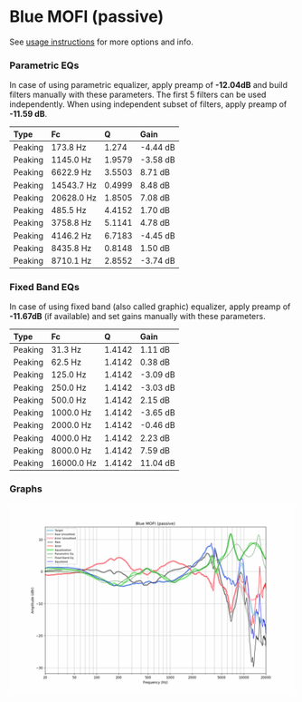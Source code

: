 # Blue MOFI (passive)
See [usage instructions](https://github.com/jaakkopasanen/AutoEq#usage) for more options and info.

### Parametric EQs
In case of using parametric equalizer, apply preamp of **-12.04dB** and build filters manually
with these parameters. The first 5 filters can be used independently.
When using independent subset of filters, apply preamp of **-11.59 dB**.

| Type    | Fc         |      Q | Gain     |
|:--------|:-----------|:-------|:---------|
| Peaking | 173.8 Hz   | 1.274  | -4.44 dB |
| Peaking | 1145.0 Hz  | 1.9579 | -3.58 dB |
| Peaking | 6622.9 Hz  | 3.5503 | 8.71 dB  |
| Peaking | 14543.7 Hz | 0.4999 | 8.48 dB  |
| Peaking | 20628.0 Hz | 1.8505 | 7.08 dB  |
| Peaking | 485.5 Hz   | 4.4152 | 1.70 dB  |
| Peaking | 3758.8 Hz  | 5.1141 | 4.78 dB  |
| Peaking | 4146.2 Hz  | 6.7183 | -4.45 dB |
| Peaking | 8435.8 Hz  | 0.8148 | 1.50 dB  |
| Peaking | 8710.1 Hz  | 2.8552 | -3.74 dB |

### Fixed Band EQs
In case of using fixed band (also called graphic) equalizer, apply preamp of **-11.67dB**
(if available) and set gains manually with these parameters.

| Type    | Fc         |      Q | Gain     |
|:--------|:-----------|:-------|:---------|
| Peaking | 31.3 Hz    | 1.4142 | 1.11 dB  |
| Peaking | 62.5 Hz    | 1.4142 | 0.38 dB  |
| Peaking | 125.0 Hz   | 1.4142 | -3.09 dB |
| Peaking | 250.0 Hz   | 1.4142 | -3.03 dB |
| Peaking | 500.0 Hz   | 1.4142 | 2.15 dB  |
| Peaking | 1000.0 Hz  | 1.4142 | -3.65 dB |
| Peaking | 2000.0 Hz  | 1.4142 | -0.46 dB |
| Peaking | 4000.0 Hz  | 1.4142 | 2.23 dB  |
| Peaking | 8000.0 Hz  | 1.4142 | 7.59 dB  |
| Peaking | 16000.0 Hz | 1.4142 | 11.04 dB |

### Graphs
![](./Blue%20MOFI%20(passive).png)